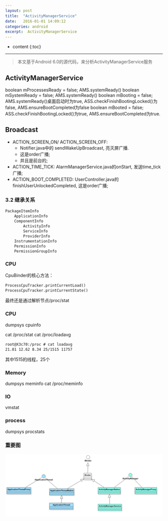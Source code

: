 ```yaml
---
layout: post
title:  "ActivityManagerService"
date:   2016-01-01 14:09:12
categories: android
excerpt:  ActivityManagerService
---
```


* content
{:toc}

---

> 本文基于Android 6.0的源代码，来分析ActivityManagerService服务


## ActivityManagerService

boolean mProcessesReady = false;    AMS.systemReady()
boolean mSystemReady = false;    AMS.systemReady()
boolean mBooting = false;  AMS.systemReady()桌面启动时为true,  ASS.checkFinishBootingLocked()为false, AMS.ensureBootCompleted为false
boolean mBooted = false;  ASS.checkFinishBootingLocked()为true, AMS.ensureBootCompleted为true.


## Broadcast

- ACTION_SCREEN_ON/ ACTION_SCREEN_OFF:
    - Notifier.java中的 sendWakeUpBroadcast, 亮灭屏广播.
    - 这是order广播;
    - 并且是前台的;
- ACTION_TIME_TICK:  AlarmManagerService.java的onStart, 发送time_tick广播;
- ACTION_BOOT_COMPLETED:  UserController.java的 finishUserUnlockedCompleted, 这是order广播;


### 3.2 继承关系

    PackageItemInfo
        ApplicationInfo
        ComponentInfo
            ActivityInfo
            ServiceInfo
            ProviderInfo
        InstrumentationInfo
        PermissionInfo
        PermissionGroupInfo


### CPU

CpuBinder的核心方法：

	ProcessCpuTracker.printCurrentLoad()
	ProcessCpuTracker.printCurrentState()

最终还是通过解析节点/proc/stat


### CPU

dumpsys cpuinfo

cat /proc/stat
cat /proc/loadavg

	root@X3c70:/proc # cat loadavg
	21.81 12.62 8.34 25/1515 11757

其中1515的线程，25个

### Memory

dumpsys meminfo
cat /proc/meminfo

### IO

vmstat

### process

dumpsys procstats

### 重要图

![ams_binder_class](/images/ams/ams_binder_class.jpg)
